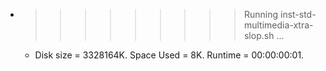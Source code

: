 * >>>>>>>>> Running inst-std-multimedia-xtra-slop.sh ...
  * Disk size = 3328164K. Space Used = 8K. Runtime = 00:00:00:01.
